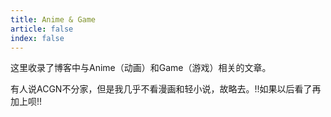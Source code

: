 ```yaml
---
title: Anime & Game
article: false
index: false
---
```


这里收录了博客中与Anime（动画）和Game（游戏）相关的文章。

有人说ACGN不分家，但是我几乎不看漫画和轻小说，故略去。!!如果以后看了再加上呗!!

<Catalog />
